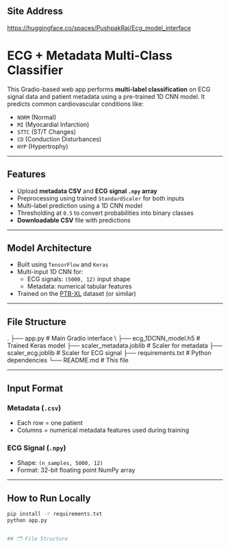 ## Site Address
https://huggingface.co/spaces/PushpakRaj/Ecg_model_interface

#  ECG + Metadata Multi-Class Classifier

This Gradio-based web app performs **multi-label classification** on ECG signal data and patient metadata using a pre-trained 1D CNN model. It predicts common cardiovascular conditions like:

- `NORM` (Normal)
- `MI` (Myocardial Infarction)
- `STTC` (ST/T Changes)
- `CD` (Conduction Disturbances)
- `HYP` (Hypertrophy)

---
##  Features

- Upload **metadata CSV** and **ECG signal `.npy` array**
- Preprocessing using trained `StandardScaler` for both inputs
- Multi-label prediction using a 1D CNN model
- Thresholding at `0.5` to convert probabilities into binary classes
- **Downloadable CSV** file with predictions

---

## Model Architecture

- Built using `TensorFlow` and `Keras`
- Multi-input 1D CNN for:
  - ECG signals: `(5000, 12)` input shape
  - Metadata: numerical tabular features
- Trained on the [PTB-XL](https://physionet.org/content/ptb-xl/1.0.1/) dataset (or similar)

---

## File Structure
.
├── app.py # Main Gradio interface \\
├── ecg_1DCNN_model.h5 # Trained Keras model
├── scaler_metadata.joblib # Scaler for metadata
├── scaler_ecg.joblib # Scaler for ECG signal
├── requirements.txt # Python dependencies
└── README.md # This file


---

##  Input Format

### Metadata (`.csv`)
- Each row = one patient
- Columns = numerical metadata features used during training

### ECG Signal (`.npy`)
- Shape: `(n_samples, 5000, 12)`
- Format: 32-bit floating point NumPy array

---

##  How to Run Locally

```bash
pip install -r requirements.txt
python app.py


## 🗂️ File Structure

